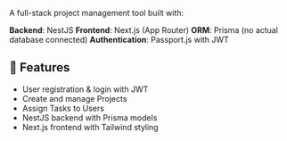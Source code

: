 A full-stack project management tool built with:

 **Backend**: NestJS
 **Frontend**: Next.js (App Router)
 **ORM**: Prisma (no actual database connected)
 **Authentication**: Passport.js with JWT

## 🚀 Features

- User registration & login with JWT
- Create and manage Projects
- Assign Tasks to Users
- NestJS backend with Prisma models
- Next.js frontend with Tailwind styling
